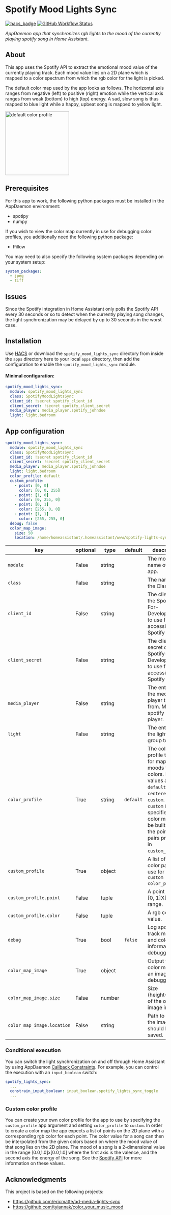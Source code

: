 # Spotify Mood Lights Sync

[![hacs_badge](https://img.shields.io/badge/HACS-Default-orange.svg?style=for-the-badge)](https://github.com/custom-components/hacs) [![GitHub Workflow Status](https://img.shields.io/github/workflow/status/NiklasReiche/ad-spotify-mood-lights-sync/Validate?style=for-the-badge)](https://github.com/NiklasReiche/ad-spotify-mood-lights-sync/actions)

_AppDaemon app that synchronizes rgb lights to the mood of the currently playing spotify song in Home Assistant._

## About

This app uses the Spotify API to extract the emotional mood value of the currently playing track. Each mood value lies on a 2D plane which is mapped to a color spectrum from which the rgb color for the light is picked.

The default color map used by the app looks as follows. The horizontal axis ranges from negative (left) to positive (right) emotion while the vertical axis ranges from weak (bottom) to high (top) energy. A sad, slow song is thus mapped to blue light while a happy, upbeat song is mapped to yellow light.

<img src="https://github.com/NiklasReiche/ha-spotify-lights-sync/blob/master/examples/default_profile.png" alt="default color profile" width="200">

## Prerequisites

For this app to work, the following python packages must be installed in the AppDaemon environment:

- spotipy
- numpy

If you wish to view the color map currently in use for debugging color profiles, you additionally need the following python package:

- Pillow

You may need to also specify the following system packages depending on your system setup:

```yaml
system_packages:
  - jpeg
  - tiff
```

## Issues

Since the Spotify integration in Home Assistant only polls the Spotify API every 30 seconds or so to detect when the currently playing song changes, the light synchronization may be delayed by up to 30 seconds in the worst case.

## Installation

Use [HACS](https://hacs.xyz/) or download the `spotify_mood_lights_sync` directory from inside the `apps` directory here to your local `apps` directory, then add the configuration to enable the `spotify_mood_lights_sync` module.

#### Minimal configuration:

```yaml
spotify_mood_lights_sync:
  module: spotify_mood_lights_sync
  class: SpotifyMoodLightsSync
  client_id: !secret spotify_client_id
  client_secret: !secret spotify_client_secret
  media_player: media_player.spotify_johndoe
  light: light.bedroom
```

## App configuration

```yaml
spotify_mood_lights_sync:
  module: spotify_mood_lights_sync
  class: SpotifyMoodLightsSync
  client_id: !secret spotify_client_id
  client_secret: !secret spotify_client_secret
  media_player: media_player.spotify_johndoe
  light: light.bedroom
  color_profile: default
  custom_profile:
    - point: [0, 0]
      color: [0, 0, 255]
    - point: [1, 0]
      color: [0, 255, 0]
    - point: [0, 1]
      color: [255, 0, 0]
    - point: [1, 1]
      color: [255, 255, 0]
  debug: false
  color_map_image:
    size: 50
    location: /home/homeassistant/.homeassistant/www/spotify-lights-sync/test.png
```

| key                        | optional | type   | default   | description                                                                                                                                                                                                                    |
| -------------------------- | -------- | ------ | --------- | ------------------------------------------------------------------------------------------------------------------------------------------------------------------------------------------------------------------------------ |
| `module`                   | False    | string |           | The module name of the app.                                                                                                                                                                                                    |
| `class`                    | False    | string |           | The name of the Class.                                                                                                                                                                                                         |
| `client_id`                | False    | string |           | The client id of the Spotify-For-Developers app to use for accessing the Spotify API.                                                                                                                                          |
| `client_secret`            | False    | string |           | The client secret of the Spotify-For-Developers app to use for accessing the Spotify API.                                                                                                                                      |
| `media_player`             | False    | string |           | The entity_id of the media player to sync from. Must be a spotify media player.                                                                                                                                                |
| `light`                    | False    | string |           | The entity_id of the light or light group to sync.                                                                                                                                                                             |
| `color_profile`            | True     | string | `default` | The color profile to use for mapping moods to colors. Possible values are `default`, `centered`, or `custom`. When `custom` is specified, the color map will be built from the point-color pairs provided in `custom_profile`. |
| `custom_profile`           | True     | object |           | A list of point-color pairs to use for the `custom` `color_profile`.                                                                                                                                                           |
| `custom_profile.point`     | False    | tuple  |           | A point in the [0, 1]X[0, 1] range.                                                                                                                                                                                            |
| `custom_profile.color`     | False    | tuple  |           | A rgb color value.                                                                                                                                                                                                             |
| `debug`                    | True     | bool   | `false`   | Log spotify track metadata and color information for debugging.                                                                                                                                                                |
| `color_map_image`          | True     | object |           | Output the color map as an image for debugging.                                                                                                                                                                                |
| `color_map_image.size`     | False    | number |           | Size (height=width) of the output image in pixels.                                                                                                                                                                             |
| `color_map_image.location` | False    | string |           | Path to which the image should be saved.                                                                                                                                                                                       |

### Conditional execution

You can switch the light synchronization on and off through Home Assistant by using AppDaemon [Callback Constraints](https://appdaemon.readthedocs.io/en/latest/APPGUIDE.html#hass-plugin-constraints).
For example, you can control the execution with an `input_boolean` switch:

```yaml
spotify_lights_sync:
  ...
  constrain_input_boolean: input_boolean.spotify_lights_sync_toggle
  ...
```

### Custom color profile

You can create your own color profile for the app to use by specifying the `custom_profile` app argument and setting `color_profile` to `custom`.
In order to create a color map the app expects a list of points on the 2D plane with a corresponding rgb color for each point. The color value for a song can then be interpolated from the given colors based on where the mood value of that song lies on the 2D plane.
The mood of a song is a 2-dimensional value in the range [0.0,1.0]x[0.0,1.0] where the first axis is the valence, and the second axis the energy of the song. See the [Spotify API](https://developer.spotify.com/documentation/web-api/reference/#object-audiofeaturesobject) for more information on these values.

## Acknowledgments

This project is based on the following projects:

- https://github.com/ericmatte/ad-media-lights-sync
- https://github.com/tyiannak/color_your_music_mood

